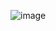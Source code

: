 ![image](https://user-images.githubusercontent.com/111113016/186912534-e8590dfd-51da-430c-a382-e9af32e0b7d4.png)
